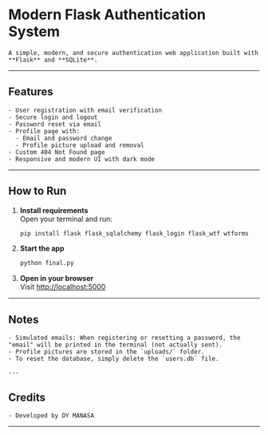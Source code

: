 # Modern Flask Authentication System

    A simple, modern, and secure authentication web application built with **Flask** and **SQLite**.

---

## Features

    - User registration with email verification
    - Secure login and logout
    - Password reset via email
    - Profile page with:
      - Email and password change
      - Profile picture upload and removal
    - Custom 404 Not Found page
    - Responsive and modern UI with dark mode

---

## How to Run

1. **Install requirements**  
   Open your terminal and run:
   ```bash
   pip install flask flask_sqlalchemy flask_login flask_wtf wtforms
   ```

2. **Start the app**  
   ```bash
   python final.py
   ```

3. **Open in your browser**  
   Visit [http://localhost:5000](http://localhost:5000)

---

## Notes

    - Simulated emails: When registering or resetting a password, the "email" will be printed in the terminal (not actually sent).
    - Profile pictures are stored in the `uploads/` folder.
    - To reset the database, simply delete the `users.db` file.
    
    ---

## Credits

    - Developed by DY MANASA

---
